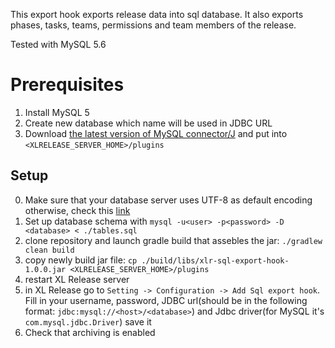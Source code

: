 
This export hook exports release data into sql database. It also exports phases, tasks, teams, permissions and team members of the release.

Tested with MySQL 5.6

# Prerequisites

1. Install MySQL 5
2. Create new database which name will be used in JDBC URL
3. Download [the latest version of MySQL connector/J](http://dev.mysql.com/downloads/connector/j/) and put into `<XLRELEASE_SERVER_HOME>/plugins`

## Setup

0. Make sure that your database server uses UTF-8 as default encoding otherwise, check this [link](http://stackoverflow.com/questions/3513773/change-mysql-default-character-set-to-utf-8-in-my-cnf)
1. Set up database schema with `mysql -u<user> -p<password> -D <database> < ./tables.sql`
2. clone repository and launch gradle build that assebles the jar: `./gradlew clean build`
3. copy newly build jar file: `cp ./build/libs/xlr-sql-export-hook-1.0.0.jar <XLRELEASE_SERVER_HOME>/plugins`
4. restart XL Release server
5. in XL Release go to `Setting -> Configuration -> Add Sql export hook`. Fill in your username, password, JDBC url(should be in the following format: `jdbc:mysql://<host>/<database>`) and Jdbc driver(for MySQL it's `com.mysql.jdbc.Driver`) save it
6. Check that archiving is enabled
